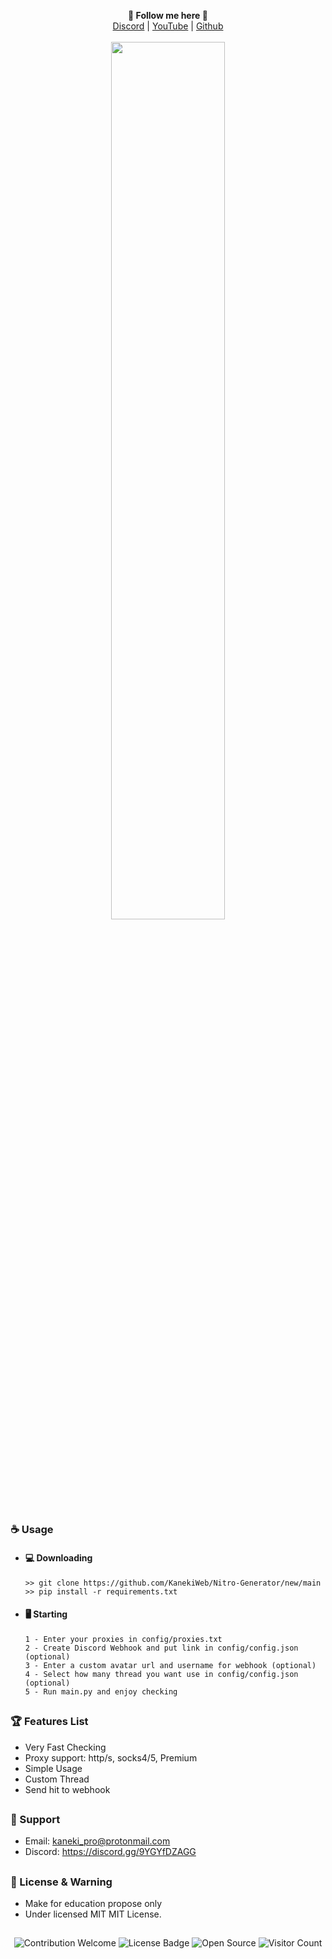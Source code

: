 <p align='center'>
  <b>🦊 Follow me here 🦊</b><br>  
  <a href="https://discord.gg/kaneki">Discord</a> |
  <a href="https://www.youtube.com/channel/UC-XII5SSqbMOF1UX3N0Gl8g">YouTube</a> |
  <a href="https://github.com/KanekiWeb">Github</a><br><br>
  <img src="https://cdn.discordapp.com/attachments/879708989158490152/883919490402897980/unknown.png" style="width: 60%">
</p>

##  


### ☕ Usage  
- #### 💻 Downloading
     ```
    >> git clone https://github.com/KanekiWeb/Nitro-Generator/new/main
    >> pip install -r requirements.txt
    ```
- #### 🖥️ Starting
      1 - Enter your proxies in config/proxies.txt
      2 - Create Discord Webhook and put link in config/config.json (optional)
      3 - Enter a custom avatar url and username for webhook (optional)
      4 - Select how many thread you want use in config/config.json (optional)
      5 - Run main.py and enjoy checking

##  

### 🏆 Features List
- Very Fast Checking
- Proxy support: http/s, socks4/5, Premium
- Simple Usage
- Custom Thread
- Send hit to webhook

##   

### 🧰 Support
- Email: <kaneki_pro@protonmail.com>
- Discord: https://discord.gg/9YGYfDZAGG

##  

### 📜 License & Warning
- Make for education propose only
- Under licensed MIT MIT License.

##  

<p align="center">
  <img src="https://img.shields.io/badge/contributions-welcome-brightgreen.svg?style=flat" alt="Contribution Welcome">
  <img src="https://img.shields.io/badge/License-GPLv3-blue.svg" alt="License Badge">
  <img src="https://badges.frapsoft.com/os/v3/open-source.svg?v=103" alt="Open Source">
  <img src="https://visitor-badge.laobi.icu/badge?page_id=KanekiWeb.Nitro-Generator" alt="Visitor Count">
</p>
